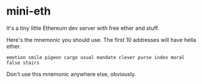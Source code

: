 # mini-eth

It's a tiny little Ethereum dev server with free ether and stuff.

Here's the mnemonic you should use. The first 10 addresses will have hella ether.
```
emotion smile pigeon cargo usual mandate clever purse index moral false stairs
```

Don't use this mnemonic anywhere else, obviously.
